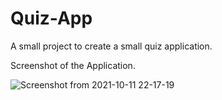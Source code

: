# Quiz-App


A small project to create a small quiz application.


Screenshot of the Application.


![Screenshot from 2021-10-11 22-17-19](https://user-images.githubusercontent.com/43684497/136826363-93aa438f-23da-4fb6-ad48-36753ae41f03.png)

